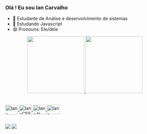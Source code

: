 ### Olá ! Eu sou Ian Carvalho

- 🔭 Estudante de Análise e desenvolvimento de sistemas
- 🌱 Estudando Javascript 
- 😄 Pronouns: Ele/dele

<div align="center">
  <a href="https://github.com/IanCarvalho21">
  <img height="180em" src="https://github-readme-stats.vercel.app/api?username=IanCarvalho21&show_icons=true&theme=github_dark&include_all_commits=true&count_private=true"/>
  <img height="180em" src="https://github-readme-stats.vercel.app/api/top-langs/?username=IanCarvalho21&layout=compact&langs_count=7&theme=github_dark"/>  
</div> <br>
	
<div style="display: inline_block"><br>
  <img align="center" alt="Ian-HTML" height="30" width="40" src="https://cdn.jsdelivr.net/gh/devicons/devicon/icons/html5/html5-original.svg">
  <img align="center" alt="Ian-CSS" height="30" width="40" src="https://cdn.jsdelivr.net/gh/devicons/devicon/icons/css3/css3-original.svg">
  <img align="center" alt="Ian-Js" height="30" width="40" src="https://cdn.jsdelivr.net/gh/devicons/devicon/icons/javascript/javascript-original.svg">
  <img align="center" alt="Ian-Python" height="30" width="40" src="https://cdn.jsdelivr.net/gh/devicons/devicon/icons/python/python-original.svg">                                                                                                                                                     
</div>

##

<div>
  <a href = "mailto:ian.carvalho0208@gmail.com"><img src="https://img.shields.io/badge/-Gmail-%23333?style=for-the-badge&logo=gmail&logoColor=white" target="_blank"></a>
  <a href="https://www.linkedin.com/in/ian-carvalho-5958821a2/" target="_blank"><img src="https://img.shields.io/badge/-LinkedIn-%230077B5?style=for-the-badge&logo=linkedin&logoColor=white" target="_blank"></a>
</div>

